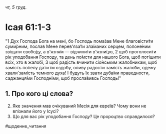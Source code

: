 
_чт, 5 груд._

# Ісая 61:1-3
"1 Дух Господа Бога на мені, бо Господь пома́зав Мене благовісти́ти суми́рним, послав Мене перев'яза́ти зла́маних серцем, полоне́ним звіщати свобо́ду, а в'язня́м — відчини́ти в'язни́цю,
2 щоб проголоси́ти рік уподо́бання Господу, та день по́мсти для нашого Бога, щоб потішити всіх, хто в жало́бі,
3 щоб радість вчинити сіо́нським жало́бникам, щоб замість по́пелу дати їм оздо́бу, оливу радости замість жало́би, одежу хвали́ замість темного духа! І будуть їх звати дуба́ми праведности, саджанця́ми Господніми, щоб просла́вивсь Господь!"

## 1. Про кого ці слова? 
2. Яке значення мав очікуваний Месія для євреїв? Чому вони не впізнали його у Ісусі?
3. Що для вас рік уподобання Господу? Це пророцтво справдилося?

#щоденне_читання
